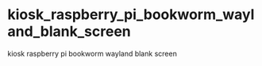 # kiosk_raspberry_pi_bookworm_wayland_blank_screen
kiosk raspberry pi bookworm wayland blank screen
